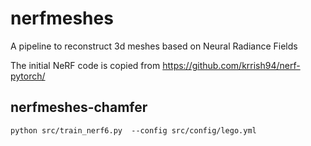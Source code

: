 # nerfmeshes
A pipeline to reconstruct 3d meshes based on Neural Radiance Fields

The initial NeRF code is copied from https://github.com/krrish94/nerf-pytorch/

## nerfmeshes-chamfer
`python src/train_nerf6.py  --config src/config/lego.yml`

